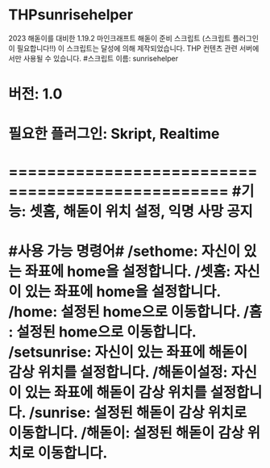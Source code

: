 # THPsunrisehelper
2023 해돋이를 대비한 1.19.2 마인크래프트 해돋이 준비 스크립트 (스크립트 플러그인이 필요합니다!!)
이 스크립트는 달성에 의해 제작되었습니다.
THP 컨텐츠 관련 서버에서만 사용될 수 있습니다.
#스크립트 이름: sunrisehelper
# 버전: 1.0
# 필요한 플러그인: Skript, Realtime
=================================================
#기능: 셋홈, 해돋이 위치 설정, 익명 사망 공지
=================================================
#사용 가능 명령어#
/sethome: 자신이 있는 좌표에 home을 설정합니다.
/셋홈: 자신이 있는 좌표에 home을 설정합니다.
/home: 설정된 home으로 이동합니다.
/홈 : 설정된 home으로 이동합니다.
/setsunrise: 자신이 있는 좌표에 해돋이 감상 위치를 설정합니다.
/해돋이설정: 자신이 있는 좌표에 해돋이 감상 위치를 설정합니다.
/sunrise: 설정된 해돋이 감상 위치로 이동합니다.
/해돋이: 설정된 해돋이 감상 위치로 이동합니다.
=================================================
